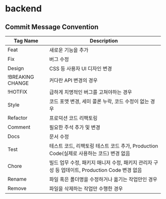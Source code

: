 # backend

## Commit Message Convention

| Tag Name       | Description                                    |
|----------------|------------------------------------------------|
| Feat           | 새로운 기능을 추가                              |
| Fix            | 버그 수정                                      |
| Design         | CSS 등 사용자 UI 디자인 변경                   |
| !BREAKING CHANGE | 커다란 API 변경의 경우                        |
| !HOTFIX        | 급하게 치명적인 버그를 고쳐야하는 경우         |
| Style          | 코드 포맷 변경, 세미 콜론 누락, 코드 수정이 없는 경우 |
| Refactor       | 프로덕션 코드 리팩토링                         |
| Comment        | 필요한 주석 추가 및 변경                       |
| Docs           | 문서 수정                                      |
| Test           | 테스트 코드, 리팩토링 테스트 코드 추가, Production Code(실제로 사용하는 코드) 변경 없음 |
| Chore          | 빌드 업무 수정, 패키지 매니저 수정, 패키지 관리자 구성 등 업데이트, Production Code 변경 없음 |
| Rename         | 파일 혹은 폴더명을 수정하거나 옮기는 작업만인 경우 |
| Remove         | 파일을 삭제하는 작업만 수행한 경우             |
